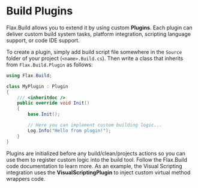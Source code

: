 # Build Plugins

Flax.Build allows you to extend it by using custom **Plugins**. Each plugin can deliver custom build system tasks, platform integration, scripting language support, or code IDE support.

To create a plugin, simply add build script file somewhere in the `Source` folder of your project (`<name>.Build.cs`). Then write a class that inherits from `Flax.Build.Plugin` as follows:

```cs
using Flax.Build;

class MyPlugin : Plugin
{
    /// <inheritdoc />
    public override void Init()
    {
        base.Init();

        // Here you can implement custom building logic...
        Log.Info("Hello from plugin!");
    }
}
```

Plugins are initialized before any build/clean/projects actions so you can use them to register custom logic into the build tool. Follow the Flax.Build code documentation to learn more. As an example, the Visual Scripting integration uses the **VisualScriptingPlugin** to inject custom virtual method wrappers code.
